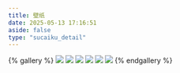 ```yaml
---
title: 壁纸
date: 2025-05-13 17:16:51
aside: false
type: "sucaiku_detail"
---
```


{% gallery %}
![](https://i.pinimg.com/736x/5c/80/5f/5c805f45db74d882cdbf8d9e0f3852bf.jpg)
![](https://i.pinimg.com/736x/54/00/0e/54000e9139ee51b9b275e81448e941e2.jpg)
![](https://i.pinimg.com/736x/0e/e3/b7/0ee3b7a60a1f0df777339573c67afcd5.jpg)
![](https://i.pinimg.com/736x/17/96/11/179611c04b6bbb22b756d98b26e4d070.jpg)
![](https://i.pinimg.com/736x/8a/db/87/8adb87bf9d571e3a9733a0357d0b00c1.jpg)
![](https://i.pinimg.com/736x/0b/e8/d9/0be8d97ce1a147df012c980cb652ca39.jpg)
{% endgallery %}

